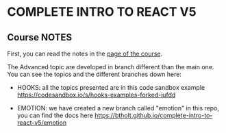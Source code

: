 # COMPLETE INTRO TO REACT V5

## Course NOTES

First, you can read the notes in the [page of the course](https://btholt.github.io/complete-intro-to-react-v5/).

The Advanced topic are developed in branch different than the main one.
You can see the topics and the different branches down here:

- HOOKS: all the topics presented are in this code sandbox example https://codesandbox.io/s/hooks-examples-forked-iufdd

- EMOTION: we have created a new branch called "emotion" in this repo, you can find the docs here https://btholt.github.io/complete-intro-to-react-v5/emotion
